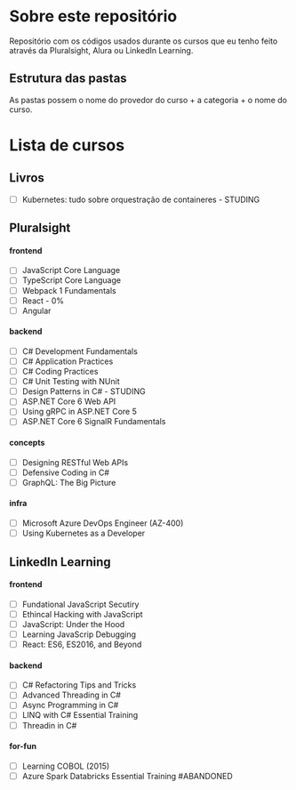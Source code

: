 # Sobre este repositório

Repositório com os códigos usados durante os cursos que eu tenho feito através da Pluralsight, Alura ou LinkedIn Learning.

## Estrutura das pastas

As pastas possem o nome do provedor do curso + a categoria + o nome do curso.

# Lista de cursos

## Livros

- [ ] Kubernetes: tudo sobre orquestração de containeres - STUDING

## Pluralsight

#### frontend

- [ ] JavaScript Core Language
- [ ] TypeScript Core Language
- [ ] Webpack 1 Fundamentals
- [ ] React - 0%
- [ ] Angular

#### backend

- [ ] C# Development Fundamentals
- [ ] C# Application Practices
- [ ] C# Coding Practices
- [ ] C# Unit Testing with NUnit
- [ ] Design Patterns in C# - STUDING
- [ ] ASP.NET Core 6 Web API
- [ ] Using gRPC in ASP.NET Core 5
- [ ] ASP.NET Core 6 SignalR Fundamentals

#### concepts

- [ ] Designing RESTful Web APIs
- [ ] Defensive Coding in C#
- [ ] GraphQL: The Big Picture

#### infra

- [ ] Microsoft Azure DevOps Engineer (AZ-400)
- [ ] Using Kubernetes as a Developer

## LinkedIn Learning

#### frontend

- [ ] Fundational JavaScript Secutiry
- [ ] Ethincal Hacking with JavaScript
- [ ] JavaScript: Under the Hood
- [ ] Learning JavaScrip Debugging
- [ ] React: ES6, ES2016, and Beyond

#### backend

- [ ] C# Refactoring Tips and Tricks
- [ ] Advanced Threading in C#
- [ ] Async Programming in C#
- [ ] LINQ with C# Essential Training
- [ ] Threadin in C#

#### for-fun

- [ ] Learning COBOL (2015)
- [ ] Azure Spark Databricks Essential Training #ABANDONED
